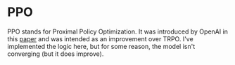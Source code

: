 # PPO

PPO stands for Proximal Policy Optimization. It was introduced by OpenAI in this [paper](https://arxiv.org/abs/1707.06347) and was intended as an improvement over TRPO. I've implemented the logic here, but for some reason, the model isn't converging (but it does improve).
